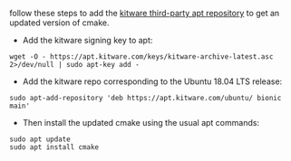 follow these steps to add the [kitware third-party apt repository](https://apt.kitware.com/) to get an updated version of cmake.

* Add the kitware signing key to apt:
```
wget -O - https://apt.kitware.com/keys/kitware-archive-latest.asc 2>/dev/null | sudo apt-key add -
```

* Add the kitware repo corresponding to the Ubuntu 18.04 LTS release:
```
sudo apt-add-repository 'deb https://apt.kitware.com/ubuntu/ bionic main'
```

* Then install the updated cmake using the usual apt commands:
```
sudo apt update
sudo apt install cmake
```
